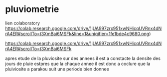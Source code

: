 # pluviometrie
lien colaboratory
https://colab.research.google.com/drive/1jUA997zrx951xwNHicqUVRnx4dNrA4ER#scrollTo=t3XmBai6MSFk&line=1&uniqifier=1fe1bde4c9680.png)

https://colab.research.google.com/drive/1jUA997zrx951xwNHicqUVRnx4dNrA4ER#scrollTo=t3XmBai6MSFk

apres etude de la pluviosite sur des annees il est a constacte la densite des jours de pluie estpres que la
chaque annee il est donc a coclure que la pluiviosite a parakou suit une periode bien donnee
